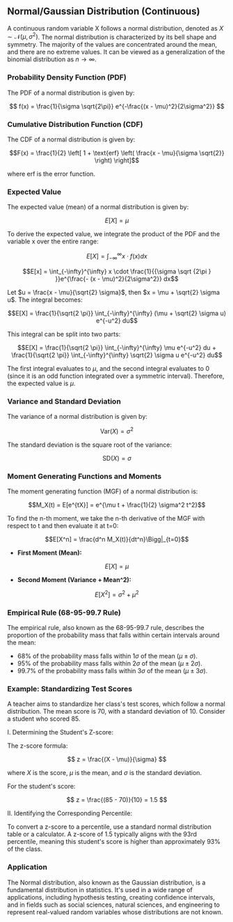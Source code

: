 ## Normal/Gaussian Distribution (Continuous)

A continuous random variable X follows a normal distribution, denoted as $X \sim \mathcal{N}(\mu,\,\sigma^{2})$. The normal distribution is characterized by its bell shape and symmetry. The majority of the values are concentrated around the mean, and there are no extreme values. It can be viewed as a generalization of the binomial distribution as $n \to \infty$.

### Probability Density Function (PDF)

The PDF of a normal distribution is given by:

$$
f(x) = \frac{1}{\sigma \sqrt{2\pi}} e^{-\frac{(x - \mu)^2}{2\sigma^2}}
$$

### Cumulative Distribution Function (CDF)

The CDF of a normal distribution is given by:

$$F(x) = \frac{1}{2} \left[ 1 + \text{erf} \left( \frac{x - \mu}{\sigma \sqrt{2}} \right) \right]$$

where erf is the error function.

### Expected Value

The expected value (mean) of a normal distribution is given by:

$$E[X] = \mu$$

To derive the expected value, we integrate the product of the PDF and the variable x over the entire range:

$$E[X] = \int_{-\infty}^{\infty} x \cdot f(x) dx$$

$$E[x] = \int_{-\infty}^{\infty} x \cdot \frac{1}{{\sigma \sqrt {2\pi } }}e^{\frac{- (x - \mu)^2}{2\sigma^2}} dx$$

Let $u = \frac{x - \mu}{\sqrt{2} \sigma}$, then $x = \mu + \sqrt{2} \sigma u$. The integral becomes:

$$E[X] = \frac{1}{\sqrt{2 \pi}} \int_{-\infty}^{\infty} (\mu + \sqrt{2} \sigma u) e^{-u^2} du$$

This integral can be split into two parts:

$$E[X] = \frac{1}{\sqrt{2 \pi}} \int_{-\infty}^{\infty} \mu e^{-u^2} du + \frac{1}{\sqrt{2 \pi}} \int_{-\infty}^{\infty} \sqrt{2} \sigma u e^{-u^2} du$$

The first integral evaluates to $\mu$, and the second integral evaluates to 0 (since it is an odd function integrated over a symmetric interval). Therefore, the expected value is $\mu$.

### Variance and Standard Deviation

The variance of a normal distribution is given by:

$$\text{Var}(X) = \sigma^2$$

The standard deviation is the square root of the variance:

$$\text{SD}(X) = \sigma$$

### Moment Generating Functions and Moments

The moment generating function (MGF) of a normal distribution is:

$$M_X(t) = E[e^{tX}] = e^{\mu t + \frac{1}{2} \sigma^2 t^2}$$

To find the n-th moment, we take the n-th derivative of the MGF with respect to t and then evaluate it at t=0:

$$E[X^n] = \frac{d^n M_X(t)}{dt^n}\Bigg|_{t=0}$$

* **First Moment (Mean):**

$$E[X] = \mu$$

* **Second Moment (Variance + Mean^2):**

$$E[X^2] = \sigma^2 + \mu^2$$

### Empirical Rule (68-95-99.7 Rule)

The empirical rule, also known as the 68-95-99.7 rule, describes the proportion of the probability mass that falls within certain intervals around the mean:

* 68% of the probability mass falls within $1\sigma$ of the mean ($\mu \pm \sigma$).
* 95% of the probability mass falls within $2\sigma$ of the mean ($\mu \pm 2\sigma$).
* 99.7% of the probability mass falls within $3\sigma$ of the mean ($\mu \pm 3\sigma$).

### Example: Standardizing Test Scores

A teacher aims to standardize her class's test scores, which follow a normal distribution. The mean score is 70, with a standard deviation of 10. Consider a student who scored 85.

I. Determining the Student's Z-score:

The z-score formula:

$$ z = \frac{(X - \mu)}{\sigma} $$

where $X$ is the score, $\mu$ is the mean, and $\sigma$ is the standard deviation. 

For the student's score:

$$ z = \frac{(85 - 70)}{10} = 1.5 $$

II. Identifying the Corresponding Percentile:

To convert a z-score to a percentile, use a standard normal distribution table or a calculator. A z-score of 1.5 typically aligns with the 93rd percentile, meaning this student's score is higher than approximately 93% of the class.

### Application

The Normal distribution, also known as the Gaussian distribution, is a fundamental distribution in statistics. It's used in a wide range of applications, including hypothesis testing, creating confidence intervals, and in fields such as social sciences, natural sciences, and engineering to represent real-valued random variables whose distributions are not known.


